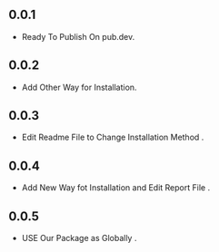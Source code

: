 ## 0.0.1

* Ready To Publish On pub.dev.

## 0.0.2

* Add Other Way for Installation.

## 0.0.3

* Edit Readme File to Change Installation Method .

## 0.0.4

* Add New Way fot Installation and Edit Report File .

## 0.0.5

* USE Our Package as Globally .
